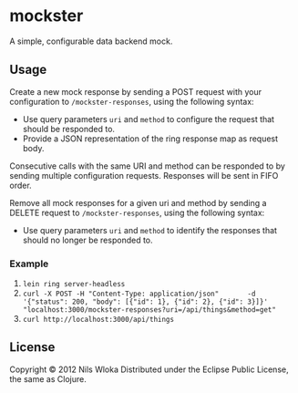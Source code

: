 # mockster

A simple, configurable data backend mock.

## Usage

Create a new mock response by sending a POST request with your configuration to `/mockster-responses`, using the following syntax:
- Use query parameters `uri` and `method` to configure the request that should be responded to.
- Provide a JSON representation of the ring response map as request body.

Consecutive calls with the same URI and method can be responded to by sending multiple configuration requests. Responses will be sent in FIFO order.

Remove all mock responses for a given uri and method by sending a DELETE request to `/mockster-responses`, using the following syntax:
- Use query parameters `uri` and `method` to identify the responses that should no longer be responded to.

### Example

1. `lein ring server-headless`
2. `curl -X POST -H "Content-Type: application/json"      
   -d '{"status": 200, "body": [{"id": 1}, {"id": 2}, {"id": 3}]}'     
   "localhost:3000/mockster-responses?uri=/api/things&method=get"`
3. `curl http://localhost:3000/api/things`

## License

Copyright © 2012 Nils Wloka
Distributed under the Eclipse Public License, the same as Clojure.
